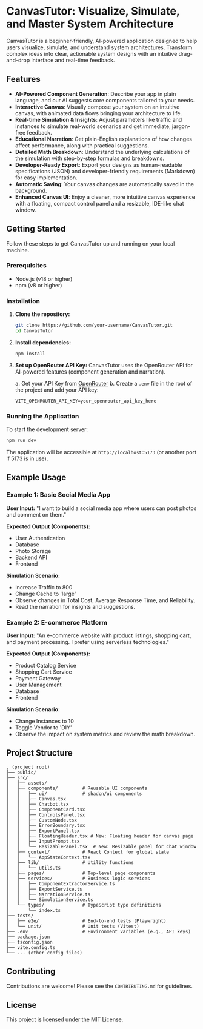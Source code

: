 # CanvasTutor: Visualize, Simulate, and Master System Architecture

CanvasTutor is a beginner-friendly, AI-powered application designed to help users visualize, simulate, and understand system architectures. Transform complex ideas into clear, actionable system designs with an intuitive drag-and-drop interface and real-time feedback.

## Features

- **AI-Powered Component Generation**: Describe your app in plain language, and our AI suggests core components tailored to your needs.
- **Interactive Canvas**: Visually compose your system on an intuitive canvas, with animated data flows bringing your architecture to life.
- **Real-time Simulation & Insights**: Adjust parameters like traffic and instances to simulate real-world scenarios and get immediate, jargon-free feedback.
- **Educational Narration**: Get plain-English explanations of how changes affect performance, along with practical suggestions.
- **Detailed Math Breakdown**: Understand the underlying calculations of the simulation with step-by-step formulas and breakdowns.
- **Developer-Ready Export**: Export your designs as human-readable specifications (JSON) and developer-friendly requirements (Markdown) for easy implementation.
- **Automatic Saving**: Your canvas changes are automatically saved in the background.
- **Enhanced Canvas UI**: Enjoy a cleaner, more intuitive canvas experience with a floating, compact control panel and a resizable, IDE-like chat window.

## Getting Started

Follow these steps to get CanvasTutor up and running on your local machine.

### Prerequisites

- Node.js (v18 or higher)
- npm (v8 or higher)

### Installation

1.  **Clone the repository:**
    ```bash
    git clone https://github.com/your-username/CanvasTutor.git
    cd CanvasTutor
    ```

2.  **Install dependencies:**
    ```bash
    npm install
    ```

3.  **Set up OpenRouter API Key:**
    CanvasTutor uses the OpenRouter API for AI-powered features (component generation and narration).
    
    a. Get your API Key from [OpenRouter](https://openrouter.ai/)
    b. Create a `.env` file in the root of the project and add your API key:
    ```
    VITE_OPENROUTER_API_KEY=your_openrouter_api_key_here
    ```

### Running the Application

To start the development server:

```bash
npm run dev
```

The application will be accessible at `http://localhost:5173` (or another port if 5173 is in use).

## Example Usage

### Example 1: Basic Social Media App

**User Input:**
"I want to build a social media app where users can post photos and comment on them."

**Expected Output (Components):**
- User Authentication
- Database
- Photo Storage
- Backend API
- Frontend

**Simulation Scenario:**
- Increase Traffic to 800
- Change Cache to 'large'
- Observe changes in Total Cost, Average Response Time, and Reliability.
- Read the narration for insights and suggestions.

### Example 2: E-commerce Platform

**User Input:**
"An e-commerce website with product listings, shopping cart, and payment processing. I prefer using serverless technologies."

**Expected Output (Components):**
- Product Catalog Service
- Shopping Cart Service
- Payment Gateway
- User Management
- Database
- Frontend

**Simulation Scenario:**
- Change Instances to 10
- Toggle Vendor to 'DIY'
- Observe the impact on system metrics and review the math breakdown.

## Project Structure

```
. (project root)
├── public/
├── src/
│   ├── assets/
│   ├── components/         # Reusable UI components
│   │   ├── ui/             # shadcn/ui components
│   │   ├── Canvas.tsx
│   │   ├── Chatbot.tsx
│   │   ├── ComponentCard.tsx
│   │   ├── ControlsPanel.tsx
│   │   ├── CustomNode.tsx
│   │   ├── ErrorBoundary.tsx
│   │   ├── ExportPanel.tsx
│   │   ├── FloatingHeader.tsx # New: Floating header for canvas page
│   │   ├── InputPrompt.tsx
│   │   └── ResizablePanel.tsx  # New: Resizable panel for chat window
│   ├── context/            # React Context for global state
│   │   └── AppStateContext.tsx
│   ├── lib/                # Utility functions
│   │   └── utils.ts
│   ├── pages/              # Top-level page components
│   ├── services/           # Business logic services
│   │   ├── ComponentExtractorService.ts
│   │   ├── ExportService.ts
│   │   ├── NarrationService.ts
│   │   └── SimulationService.ts
│   └── types/              # TypeScript type definitions
│       └── index.ts
├── tests/
│   ├── e2e/                # End-to-end tests (Playwright)
│   └── unit/               # Unit tests (Vitest)
├── .env                    # Environment variables (e.g., API keys)
├── package.json
├── tsconfig.json
├── vite.config.ts
└── ... (other config files)
```

## Contributing

Contributions are welcome! Please see the `CONTRIBUTING.md` for guidelines.

## License

This project is licensed under the MIT License.